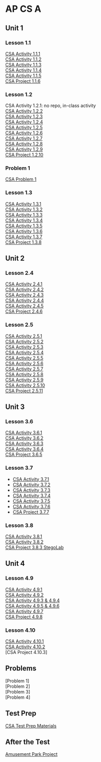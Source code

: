 # AP CS A
## Unit 1
### Lesson 1.1  
[CSA Activity 1.1.1](https://github.com/BSSD-CS/ap-cs-a-activity-111)  
[CSA Activity 1.1.2](https://github.com/BSSD-CS/ap-cs-a-activity-112)  
[CSA Activity 1.1.3](https://github.com/BSSD-CS/ap-cs-a-activity-113)  
[CSA Activity 1.1.4](https://github.com/BSSD-CS/ap-cs-a-activity-114)  
[CSA Activity 1.1.5](https://github.com/BSSD-CS/ap-cs-a-activity-115)  
[CSA Project 1.1.6](https://github.com/BSSD-CS/ap-cs-a-project-116)  

### Lesson 1.2
CSA Activity 1.2.1: no repo, in-class activity  
[CSA Activity 1.2.2](https://github.com/BSSD-CS/ap-cs-a-activity-122)  
[CSA Activity 1.2.3](https://github.com/BSSD-CS/ap-cs-a-activity-123)  
[CSA Activity 1.2.4](https://github.com/BSSD-CS/ap-cs-a-activity-124)  
[CSA Activity 1.2.5](https://github.com/BSSD-CS/ap-cs-a-activity-125)  
[CSA Activity 1.2.6](https://github.com/BSSD-CS/ap-cs-a-activity-126)  
[CSA Activity 1.2.7](https://github.com/BSSD-CS/ap-cs-a-activity-127)  
[CSA Activity 1.2.8](https://github.com/BSSD-CS/ap-cs-a-activity-128)  
[CSA Activity 1.2.9](https://github.com/BSSD-CS/ap-cs-a-activity-129)  
[CSA Project 1.2.10](https://github.com/BSSD-CS/ap-cs-a-project-1210)  

### Problem 1
[CSA Problem 1](https://github.com/BSSD-CS/ap-cs-a-problem01) 

### Lesson 1.3
[CSA Activity 1.3.1](https://github.com/BSSD-CS/ap-cs-a-activity-131)  
[CSA Activity 1.3.2](https://github.com/BSSD-CS/ap-cs-a-activity-132)  
[CSA Activity 1.3.3](https://github.com/BSSD-CS/ap-cs-a-activity-133)  
[CSA Activity 1.3.4](https://github.com/BSSD-CS/ap-cs-a-activity-134)  
[CSA Activity 1.3.5](https://github.com/BSSD-CS/ap-cs-a-activity-135)  
[CSA Activity 1.3.6](https://github.com/BSSD-CS/ap-cs-a-activity-136)  
[CSA Activity 1.3.7](https://github.com/BSSD-CS/ap-cs-a-activity-137)  
[CSA Project 1.3.8](https://github.com/BSSD-CS/ap-cs-a-project-138)  

## Unit 2  
### Lesson 2.4  
[CSA Activity 2.4.1](https://github.com/BSSD-CS/ap-cs-a-activity-241)  
[CSA Activity 2.4.2](https://github.com/BSSD-CS/ap-cs-a-activity-242)  
[CSA Activity 2.4.3](https://github.com/BSSD-CS/ap-cs-a-activity-243)  
[CSA Activity 2.4.4](https://github.com/BSSD-CS/ap-cs-a-activity-244)  
[CSA Activity 2.4.5](https://github.com/BSSD-CS/ap-cs-a-activity-245)  
[CSA Project 2.4.6](https://github.com/BSSD-CS/ap-cs-a-project-246)  

### Lesson 2.5
[CSA Activity 2.5.1](https://github.com/BSSD-CS/ap-cs-a-activity-251)  
[CSA Activity 2.5.2](https://github.com/BSSD-CS/ap-cs-a-activity-252)  
[CSA Activity 2.5.3](https://github.com/BSSD-CS/ap-cs-a-activity-253)  
[CSA Activity 2.5.4](https://github.com/BSSD-CS/ap-cs-a-activity-254)  
[CSA Activity 2.5.5](https://github.com/BSSD-CS/ap-cs-a-activity-255)  
[CSA Activity 2.5.6](https://github.com/BSSD-CS/ap-cs-a-activity-256)  
[CSA Activity 2.5.7](https://github.com/BSSD-CS/ap-cs-a-activity-257)  
[CSA Activity 2.5.8](https://github.com/BSSD-CS/ap-cs-a-activity-258)  
[CSA Activity 2.5.9](https://github.com/BSSD-CS/ap-cs-a-activity-259)  
[CSA Activity 2.5.10](https://github.com/BSSD-CS/ap-cs-a-activity-2510)  
[CSA Project 2.5.11](https://github.com/BSSD-CS/ap-cs-a-project-2511)  

## Unit 3  
### Lesson 3.6  
[CSA Activity 3.6.1](https://github.com/BSSD-CS/ap-cs-a-activity-361)  
[CSA Activity 3.6.2](https://github.com/BSSD-CS/ap-cs-a-activity-362)  
[CSA Activity 3.6.3](https://github.com/BSSD-CS/ap-cs-a-activity-363)  
[CSA Activity 3.6.4](https://github.com/BSSD-CS/ap-cs-a-activity-364)  
[CSA Project 3.6.5](https://github.com/BSSD-CS/ap-cs-a-project-365)  

### Lesson 3.7
- [CSA Activity 3.7.1](https://github.com/BSSD-CS/ap-cs-a-activity-371)  
- [CSA Activity 3.7.2](https://github.com/BSSD-CS/ap-cs-a-activity-372)  
- [CSA Activity 3.7.3](https://github.com/BSSD-CS/ap-cs-a-activity-373)  
- [CSA Activity 3.7.4](https://github.com/BSSD-CS/ap-cs-a-activity-374)
- [CSA Activity 3.7.5](https://github.com/BSSD-CS/ap-cs-a-activity-375)  
- [CSA Activity 3.7.6](https://github.com/BSSD-CS/ap-cs-a-activity-376)  
- [CSA Project 3.7.7](https://github.com/BSSD-CS/ap-cs-a-project-377)

### Lesson 3.8
[CSA Activity 3.8.1](https://github.com/BSSD-CS/ap-cs-a-activity-381)  
[CSA Activity 3.8.2](https://github.com/BSSD-CS/ap-cs-a-activity-382)  
[CSA Project 3.8.3 StegoLab]((https://github.com/BSSD-CS/ap-cs-a-project-383-StegoLab)) 

## Unit 4  
### Lesson 4.9  
[CSA Activity 4.9.1](https://github.com/BSSD-CS/ap-cs-a-activity-491)  
[CSA Activity 4.9.2](https://github.com/BSSD-CS/ap-cs-a-activity-492)  
[CSA Activity 4.9.3 & 4.9.4](https://github.com/BSSD-CS/ap-cs-a-activity-493-and-494)  
[CSA Activity 4.9.5 & 4.9.6](https://github.com/BSSD-CS/ap-cs-a-activity-495-496)  
[CSA Activity 4.9.7](https://github.com/BSSD-CS/ap-cs-a-activity-497)  
[CSA Project 4.9.8](https://github.com/BSSD-CS/ap-cs-a-project-498)  

### Lesson 4.10
[CSA Activity 4.10.1](https://github.com/BSSD-CS/ap-cs-a-activity-4101)  
[CSA Activity 4.10.2](https://github.com/BSSD-CS/ap-cs-a-activity-4102)  
[CSA Project 4.10.3]

## Problems
[Problem 1]  
[Problem 2]  
[Problem 3]  
[Problem 4]  

## Test Prep
[CSA Test Prep Materials](https://github.com/BSSD-CS/ap-cs-a-test-prep)

## After the Test
[Amusement Park Project](https://github.com/BSSD-CS/ap-cs-a-amusement-park)

